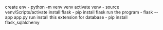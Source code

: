 create env - python -m venv venv
activate venv - source venv/Scripts/activate
install flask - pip install flask
run the program - flask --app app.py run
install this extension for database - pip install flask_sqlalchemy